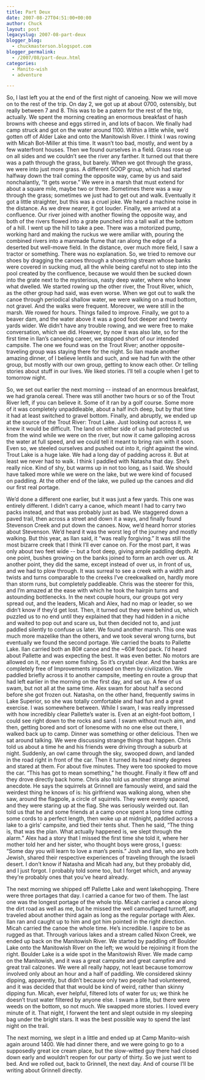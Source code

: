 ```yaml
---
title: Part Deux
date: 2007-08-27T04:51:00+00:00
author: Chuck
layout: post
legacyslug: 2007-08-part-deux
blogger_blog:
  - chuckmasterson.blogspot.com
blogger_permalink:
  - /2007/08/part-deux.html
categories:
  - Manito-wish
  - adventure

---
```

So, I last left you at the end of the first night of canoeing. Now we will move
on to the rest of the trip. On day 2, we got up at about 0700, ostensibly, but
really between 7 and 8. This was to be a patern for the rest of the trip,
actually. We spent the morning creating an enormous breakfast of hash browns
with cheese and eggs stirred in, and lots of bacon. We finally had camp struck
and got on the water around 1100. Within a little while, we’d gotten off of
Alder Lake and onto the Manitowish River. I think I was rowing with Micah
Bot-Miller at this time. It wasn’t too bad, mostly, and went by a few
waterfront houses. Then we found ourselves in a field. Grass rose up on all
sides and we couldn’t see the river any farther. It turned out that there was a
path through the grass, but barely. When we got through the grass, we were into
just more grass. A different GOOP group, which had started halfway down the
trail coming the opposite way, came by us and said nonchalantly, “It gets
worse.” We were in a marsh that must extend for about a square mile, maybe two
or three. Sometimes there was a way through the grass; sometimes we just had to
get out and walk. Eventually it got a little straighter, but this was a cruel
joke. We heard a machine noise in the distance. As we drew nearer, it got
louder. Finally, we arrived at a confluence. Our river joined with another
flowing the opposite way, and both of the rivers flowed into a grate punched
into a tall wall at the bottom of a hill. I went up the hill to take a pee.
There was a motorized pump, working hard and making the ruckus we were amiliar
with, pouring the combined rivers into a manmade flume that ran along the edge
of a deserted but well-mowe field.  In the distance, over much more field, I
saw a tractor or something. There was no explanation. So, we tried to remove
our shoes by dragging the canoes through a shoestring stream whose banks were
covered in sucking mud, all the while being careful not to step into the pool
created by the confluence, because we would then be sucked down into the grate
next to the mysterious, nasty deep water, where who knew what dwelled. We
started rowing up the other river, the Trout River, which, as the other group
had said, was even worse. When we got out to walk the canoe through periodical
shallow water, we were walking on a mud bottom, not gravel. And the walks were
frequent. Moreover, we were still in the marsh. We rowed for hours. Things
failed to improve. Finally, we got to a beaver dam, and the water above it was
a good foot deeper and twenty yards wider. We didn’t have any trouble rowing,
and we were free to make conversation, which we did. However, by now it was
also late, so for the first time in Ilan’s canoeing career, we stopped short of
our intended campsite. The one we found was on the Trout River; another
opposite-traveling group was staying there for the night. So Ilan made another
amazing dinner, of I believe lentils and such, and we had fun with the other
group, but mostly with our own group, getting to know each other. Or telling
stories about stuff in our lives. We liked stories. I’ll tell a couple when I
get to tomorrow night.  

So, we set out earlier the next morning -- instead of an enormous breakfast, we
had granola cereal. There was still another two hours or so of the Trout River
left, if you can believe it. Some of it ran by a golf course.  Some more of it
was completely unpaddleable, about a half inch deep, but by that time it had at
least switched to gravel bottom. Finally, and abruptly, we ended up at the
source of the Trout River: Trout Lake. Just looking out across it, we knew it
would be difficult. The land on either side of us had protected us from the
wind while we were on the river, but now it came galloping across the water at
full speed, and we could tell it meant to bring rain with it soon.  Even so, we
steeled ourselves and pushed out into it, right against the wind.  Trout Lake
is a huge lake. We had a long day of padding across it. But at least we never
had to walk. I think I paddled with Natasha that day. She’s really nice. Kind
of shy, but warms up in not too long, as I said. We should have talked more
while we were on the lake, but we were kind of focused on paddling. At the
other end of the lake, we pulled up the canoes and did our first real portage.  

We’d done a different one earlier, but it was just a few yards. This one was
entirely different. I didn’t carry a canoe, which meant I had to carry two
packs instead, and that was probably just as bad. We staggered down a paved
trail, then across a street and down it a ways, and finally found Stevenson
Creek and put down the canoes. Now, we’d heard horror stories about Stevenson.
We’d heard it was the worst leg of the journey and mostly walking. But this
year, as Ilan said, it “was really forgiving.” It was still the most bizarre
creek that I think I’ll ever canoe on. For the most part, it was only about two
feet wide -- but a foot deep, giving ample paddling depth. At one point, bushes
growing on the banks joined to form an arch over us. At another point, they did
the same, except instead of over us, in front of us, and we had to plow
through. It was surreal to see a creek with a width and twists and turns
comparable to the creeks I’ve creekwalked on, hardly more than storm runs, but
completely paddleable. Chris was the steerer for this, and I’m amazed at the
ease with which he took the hairpin turns and astounding bottlenecks. In the
next couple hours, our groups got very spread out, and the leaders, Micah and
Alex, had no map or leader, so we didn’t know if they’d get lost. Then, it
turned out they were behind us, which puzzled us to no end until they explained
that they had hidden in a niche and waited to pop out and scare us, but then
decided not to, and just paddled silently to confuse us later. We found another
marsh. This one was much more mazelike than the others, and we took several
wrong turns, but eventually we found the second portage. We carried the boats
to Pallette Lake. Ilan carried both an 80# canoe and the ~60# food pack. I’d
heard about Pallette and was expecting the best. It was even better. No motors
are allowed on it, nor even some fishing. So it’s crystal clear. And the banks
are completely free of Improvements imposed on them by civilization. We paddled
briefly across it to another campsite, meeting en route a group that had left
earlier in the morning on the first day, and set up. A few of us swam, but not
all at the same time. Alex swam for about half a second before she got frozen
out. Natasha, on the other hand, frequently swims in Lake Superior, so she was
totally comfortable and had fun and a great exercise. I was somewhere between.
While I swam, I was really impressed with how incredibly clear Pallette’s water
is. Even at an eight-foot bottom, I could see right down to the rocks and sand.
I swam without much aim, and then, getting bored and sort of lonesome with no
one else out there, I walked back up to camp. Dinner was something or other
delicious. Then we sat around talking.  We were discussing strange things that
happen. Chris told us about a time he and his friends were driving through a
suburb at night. Suddenly, an owl came through the sky, swooped down, and
landed in the road right in front of the car. Then it turned its head ninety
degrees and stared at them. For about five minutes. They were too spooked to
move the car. “This has got to mean something,” he thought. Finally it flew off
and they drove directly back home. Chris also told us another strange animal
anecdote. He says the squirrels at Grinnell are famously weird, and said the
weirdest thing he knows of is: his girlfriend was walking along, when she saw,
around the flagpole, a circle of squirrels. They were evenly spaced, and they
were staring up at the flag. She was seriously weirded out. Ilan told us that
he and some friends at a camp once spent a long time cutting some cords to a
perfect length, then woke up at midnight, paddled across a lake to a girls’
campsite, and tied their tents shut. Then he said, “The thing is, that was the
plan. What actually happened is, we slept through the alarm.” Alex had a story
that I missed the first time she told it, where her mother told her and her
sister, who thought boys were gross, I guess: “Some day you will learn to love
a man’s penis.” Josh and Ilan, who are both Jewish, shared their respective
experiences of traveling through the Israeli desert. I don’t know if Natasha
and Micah had any, but they probably did, and I just forgot. I probably told
some too, but I forget which, and anyway they’re probably ones that you’ve
heard already.  

The next morning we shipped off Pallette Lake and went lakehopping. There were
three portages that day. I carried a canoe for two of them. The last one was
the longest portage of the whole trip. Micah carried a canoe along the dirt
road as well as me, but he missed the well camouflaged turnoff, and traveled
about another third again as long as the regular portage with Alex. Ilan ran
and caught up to him and got him pointed in the right direction. Micah carried
the canoe the whole time. He’s incredible. I aspire to be as rugged as that.
Through various lakes and a stream called Nixon Creek, we ended up back on the
Manitowish River. We started by paddling off Boulder Lake onto the Manitowish
River on the left; we would be rejoining it from the right. Boulder Lake is a
wide spot in the Manitowish River. We made camp on the Manitowish, and it was a
great campsite and great campfire and great trail calzones. We were all really
happy, not least because tomorrow involved only about an hour and a half of
paddling. We considered skinny dipping, apparently, but didn’t because only two
people had volunteered, and it was decided that that would be kind of weird,
rather than skinny dipping fun. Micah, ever helpful, filtered lots of water for
us; we think he doesn’t trust water filtered by anyone else. I swam a little,
but there were weeds on the bottom, so not much. We swapped more stories. I
loved every minute of it. That night, I forwent the tent and slept outside in
my sleeping bag under the bright stars.  It was the best possible way to spend
the last night on the trail.  

The next morning, we slept in a little and ended up at Camp Manito-wish again
around 1400. We had dinner there, and we were going to go to a supposedly great
ice cream place, but the slow-witted guy there had closed down early and
wouldn’t reopen for our party of thirty. So we just went to bed. And we rolled
out, back to Grinnell, the next day. And of course I’ll be writing about
Grinnell directly.
